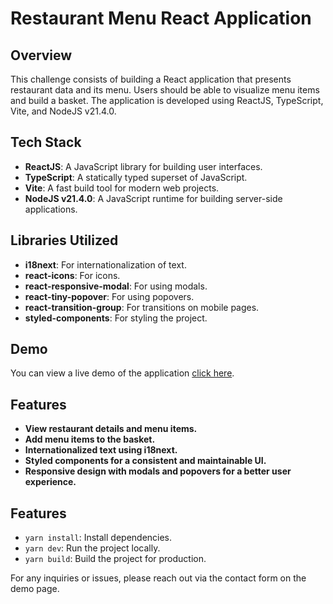# Restaurant Menu React Application

## Overview

This challenge consists of building a React application that presents restaurant data and its menu. Users should be able to visualize menu items and build a basket. The application is developed using ReactJS, TypeScript, Vite, and NodeJS v21.4.0.

## Tech Stack

- **ReactJS**: A JavaScript library for building user interfaces.
- **TypeScript**: A statically typed superset of JavaScript.
- **Vite**: A fast build tool for modern web projects.
- **NodeJS v21.4.0**: A JavaScript runtime for building server-side applications.

## Libraries Utilized

- **i18next**: For internationalization of text.
- **react-icons**: For icons.
- **react-responsive-modal**: For using modals.
- **react-tiny-popover**: For using popovers.
- **react-transition-group**: For transitions on mobile pages.
- **styled-components**: For styling the project.

## Demo
You can view a live demo of the application  [click here](https://667e1ecd5561428e0f69a16d--incredible-daffodil-4c4ad6.netlify.app/).

## Features
- **View restaurant details and menu items.**
- **Add menu items to the basket.**
- **Internationalized text using i18next.**
- **Styled components for a consistent and maintainable UI.**
- **Responsive design with modals and popovers for a better user experience.**

## Features
- `yarn install`: Install dependencies.
- `yarn dev`: Run the project locally.
- `yarn build`: Build the project for production.


For any inquiries or issues, please reach out via the contact form on the demo page.
